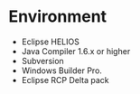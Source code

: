 # Environment #

  * Eclipse HELIOS
  * Java Compiler 1.6.x or higher
  * Subversion
  * Windows Builder Pro.
  * Eclipse RCP Delta pack